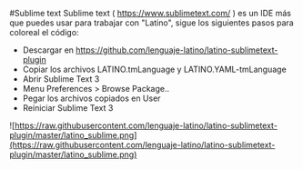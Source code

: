 #Sublime text
Sublime text ( https://www.sublimetext.com/ ) es un IDE más que puedes usar para trabajar con "Latino", sigue los siguientes pasos para coloreal el código:



* Descargar en https://github.com/lenguaje-latino/latino-sublimetext-plugin
* Copiar los archivos LATINO.tmLanguage y LATINO.YAML-tmLanguage
* Abrir Sublime Text 3
* Menu Preferences > Browse Package..
* Pegar los archivos copiados en User
* Reiniciar Sublime Text 3

![https://raw.githubusercontent.com/lenguaje-latino/latino-sublimetext-plugin/master/latino_sublime.png](https://raw.githubusercontent.com/lenguaje-latino/latino-sublimetext-plugin/master/latino_sublime.png)
